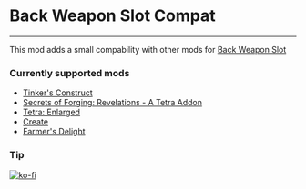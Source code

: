# Back Weapon Slot Compat
--------------------------------
This mod adds a small compability with other mods for [Back Weapon Slot](https://www.curseforge.com/minecraft/mc-mods/back-weapon-slot)

### Currently supported mods
- [Tinker's Construct](https://www.curseforge.com/minecraft/mc-mods/tinkers-construct)
- [Secrets of Forging: Revelations - A Tetra Addon](https://www.curseforge.com/minecraft/mc-mods/secrets-of-forging-revelations-a-tetra-addon)
- [Tetra: Enlarged](https://www.curseforge.com/minecraft/mc-mods/tetra-enlarged)
- [Create](https://www.curseforge.com/minecraft/mc-mods/create)
- [Farmer's Delight](https://www.curseforge.com/minecraft/mc-mods/farmers-delight)

### Tip
[![ko-fi](https://ko-fi.com/img/githubbutton_sm.svg)](https://ko-fi.com/B0B6TMVJ8)

